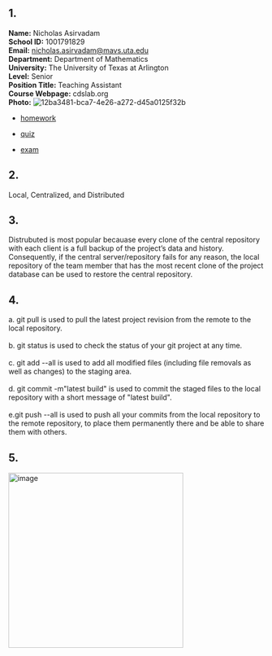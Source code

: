 ## 1.
__Name:__ Nicholas Asirvadam\
__School ID:__ 1001791829\
__Email:__ nicholas.asirvadam@mavs.uta.edu\
__Department:__ Department of Mathematics\
__University:__ The University of Texas at Arlington\
__Level:__ Senior\
__Position Title:__ Teaching Assistant\
__Course Webpage:__ cdslab.org\
__Photo:__ ![12ba3481-bca7-4e26-a272-d45a0125f32b](https://github.com/NicholasAsirvadam/IDS2024S/assets/157654914/e43c439f-e2f1-4213-b6f2-7602cc6bbd50)  

+ [homework](.\hw)

+ [quiz](.\quiz)  

+ [exam](.\exam)  

## 2.
Local, Centralized, and Distributed
## 3.
Distrubuted is most popular becauase every clone of the central repository with each client is a full backup of the project’s data and history. Consequently, if the central server/repository fails for any reason, the local repository of the team member that has the most recent clone of the project database can be used to restore the central repository.
## 4.
a. git pull is used to pull the latest project revision from the remote to the local repository.\
\
b. git status is used to check the status of your git project at any time.\
\
c. git add --all is used to add all modified files (including file removals as well as changes) to the staging area.\
\
d. git commit -m"latest build" is used to commit the staged files to the local repository with a short message of "latest build".\
\
e.git push --all is used to push all your commits from the local repository to the remote repository, to place them permanently there and be able to share them with others.
## 5.
<img width="344" alt="image" src="https://github.com/NicholasAsirvadam/IDS2024S/assets/157654914/ef27e806-f870-402b-94df-50f81d896277">
